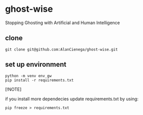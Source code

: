# ghost-wise

Stopping Ghosting with Artificial and Human Intelligence

## clone

```
git clone git@github.com:AlanCienega/ghost-wise.git
```

## set up environment

```
python -m venv env_gw
pip install -r requirements.txt
```

[!NOTE]

if you install more dependecies update requirements.txt by using:

```
pip freeze > requirements.txt
```
